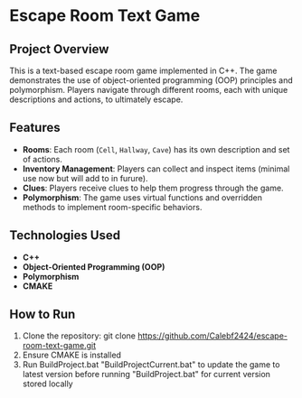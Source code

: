 # Escape Room Text Game

## Project Overview
This is a text-based escape room game implemented in C++. The game demonstrates the use of object-oriented programming (OOP) principles and polymorphism. Players navigate through different rooms, each with unique descriptions and actions, to ultimately escape.

## Features
- **Rooms**: Each room (`Cell`, `Hallway`, `Cave`) has its own description and set of actions.
- **Inventory Management**: Players can collect and inspect items (minimal use now but will add to in furure).
- **Clues**: Players receive clues to help them progress through the game.
- **Polymorphism**: The game uses virtual functions and overridden methods to implement room-specific behaviors.

## Technologies Used
- **C++**
- **Object-Oriented Programming (OOP)**
- **Polymorphism**
- **CMAKE**

## How to Run
1. Clone the repository:
   git clone https://github.com/Calebf2424/escape-room-text-game.git
2. Ensure CMAKE is installed
3. Run BuildProject.bat
   "BuildProjectCurrent.bat" to update the game to latest version before running
   "BuildProject.bat" for current version stored locally
